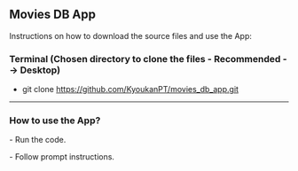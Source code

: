<h2>Movies DB App</h2>

<p>Instructions on how to download the source files and use the App: </p>

<h3>Terminal (Chosen directory to clone the files - Recommended --> Desktop)</h3>

- git clone https://github.com/KyoukanPT/movies_db_app.git

<hr>

<h3>How to use the App?</h3>
<p> - Run the code. </p>
<p> - Follow prompt instructions. </p>

